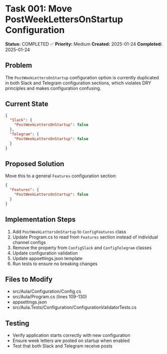 # Task 001: Move PostWeekLettersOnStartup Configuration

**Status:** COMPLETED ✅
**Priority:** Medium
**Created:** 2025-01-24
**Completed:** 2025-01-24

## Problem
The `PostWeekLettersOnStartup` configuration option is currently duplicated in both Slack and Telegram configuration sections, which violates DRY principles and makes configuration confusing.

## Current State
```json
{
  "Slack": {
    "PostWeekLettersOnStartup": false
  },
  "Telegram": {
    "PostWeekLettersOnStartup": false
  }
}
```

## Proposed Solution
Move this to a general `Features` configuration section:
```json
{
  "Features": {
    "PostWeekLettersOnStartup": false
  }
}
```

## Implementation Steps
1. Add `PostWeekLettersOnStartup` to `ConfigFeatures` class
2. Update Program.cs to read from `Features` section instead of individual channel configs
3. Remove the property from `ConfigSlack` and `ConfigTelegram` classes
4. Update configuration validation
5. Update appsettings.json template
6. Run tests to ensure no breaking changes

## Files to Modify
- src/Aula/Configuration/Config.cs
- src/Aula/Program.cs (lines 109-130)
- appsettings.json
- src/Aula.Tests/Configuration/ConfigurationValidatorTests.cs

## Testing
- Verify application starts correctly with new configuration
- Ensure week letters are posted on startup when enabled
- Test that both Slack and Telegram receive posts